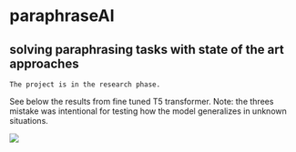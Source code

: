 # paraphraseAI

## solving paraphrasing tasks with state of the art approaches


`The project is in the research phase. `

See below the results from fine tuned T5 transformer. Note: the threes mistake was intentional for testing how the model generalizes in unknown situations.

![](https://i.ibb.co/rQw5fDN/Capture.png)
